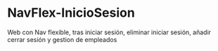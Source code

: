 # NavFlex-InicioSesion
Web con Nav flexible, tras iniciar sesión, eliminar iniciar sesión, añadir cerrar sesión y gestion de empleados
